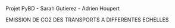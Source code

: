 Projet PyBD - Sarah Gutierez - Adrien Houpert

EMISSION DE CO2 DES TRANSPORTS A DIFFERENTES ECHELLES


